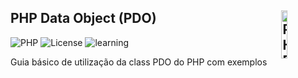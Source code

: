## PHP Data Object (PDO) <img src="https://github.com/user-attachments/assets/6754d142-a1b1-4313-bc94-6e7ea990c0e0" width="14%" height="14%" align="right" valign="center" alt="PHP Data Object"/> 

![PHP](https://img.shields.io/badge/PHP-%5E8.2-blue)
![License](https://img.shields.io/badge/Code%20GNU-License-blue.svg)
![learning](https://img.shields.io/badge/PDO-learning-blue.svg)

Guia básico de utilização da class PDO do PHP com exemplos
